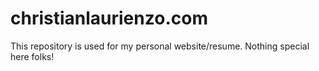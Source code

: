 # christianlaurienzo.com
This repository is used for my personal website/resume. Nothing special here folks!